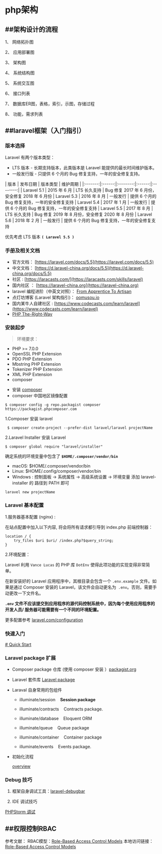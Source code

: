 ﻿php架构
==========

##架构设计的流程
------------------

1、 网络拓扑图

2、 应用部署图

3、 架构图

4、 系统结构图

5、 系统交互图

6、 接口列表

7、 数据库ER图，表格，索引，示图，存储过程

8、 功能，需求列表




##laravel框架（入门指引）
------


### 版本选择


Laravel 有两个版本类型：


- LTS 版本 - 长期支持版本，此类版本是 Laravel 能提供的最长时间维护版本。
- 一般发行版 - 只提供 6 个月的 Bug 修复支持，一年的安全修复支持。




| 版本     | 发布日期    | 版本类型     |  维护周期 |
|:-------:|:------:|:--------:|:------:|:--------:|
| Laravel 5.1  | 2015 年 6 月    | LTS 长久支持   | Bug 修复 2017 年 6 月份，安全修复 2018 年 6 月份
| Laravel 5.3	 | 2016 年 8 月   | 一般发行 | 提供 6 个月的 Bug 修复支持，一年的安全修复支持
| Laravel 5.4     | 2017 年 1 月 | 一般发行 | 提供 6 个月的 Bug 修复支持，一年的安全修复支持
| Laravel 5.5    | 2017 年 8 月  | LTS 长久支持 | Bug 修复 2019 年 8 月份，安全修复 2020 年 8 月份
| Laravel 5.6     | 2018 年 2 月 | 一般发行 | 提供 6 个月的 Bug 修复支持，一年的安全修复支持


优先考虑 LTS 版本  **``( Laravel 5.5 )``**



### 手册及相关文档


- 官方文档： [https://laravel.com/docs/5.5](https://laravel.com/docs/5.5)
- 中文文档： [https://d.laravel-china.org/docs/5.5](https://d.laravel-china.org/docs/5.5)
- 社区 :   [https://laracasts.com/](https://laracasts.com/skills/laravel)
- 国内社区 ： [https://laravel-china.org](https://laravel-china.org)
- laravel 编程进阶（中英文对照）： [From Apprentice To Artisan](https://my.oschina.net/zgldh/blog/389246)
- 点灯坊博客 (Laravel 架构指引)： [oomusou.io](http://oomusou.io/tags/#Laravel)
- 国内某牛人自建社区 : [https://www.codecasts.com/learn/laravel](https://www.codecasts.com/learn/laravel)
- [PHP The-Right-Way](https://laravel-china.github.io/php-the-right-way/)




### 安装起步

> 环境要求：

- PHP >= 7.0.0
- OpenSSL PHP Extension
- PDO PHP Extension
- Mbstring PHP Extension
- Tokenizer PHP Extension
- XML PHP Extension
- composer


* 安装 [composer](http://getcomposer.org/download)
* composer 中国地区镜像配置


```
$ composer config -g repo.packagist composer https://packagist.phpcomposer.com
```


1.Composer 安装 laravel 

```
 $ composer create-project --prefer-dist laravel/laravel projectName
```
    

2.Laravel Installer 安装 Laravel 

```
$ composer global require "laravel/installer"
```

确定系统的环境变量中包含了  **``$HOME/.composer/vendor/bin``**


- macOS: $HOME/.composer/vendor/bin
- Linux: $HOME/.config/composer/vendor/bin
- Windows : 控制面板 -> 系统属性 -> 高级系统设置 -> 环境变量 
  添加 laravel-installer 的 路径到 PATH 即可


```
laravel new projectName
```  



### Laravel 基本配置


1.服务器基本配置 (nginx) :

在站点配置中加入以下内容, 将会将所有请求都引导到 index.php 前端控制器：

```
location / {
    try_files $uri $uri/ /index.php?$query_string;
}
```


2.环境配置：

Laravel 利用 ``Vance Lucas`` 的 PHP 库 ``DotEnv`` 使得此项功能的实现变得非常简单。

在新安装好的 Laravel 应用程序中，其根目录会包含一个 ``.env.example`` 文件。如果是通过 Composer 安装的 Laravel，该文件会自动更名为`` .env``。否则，需要手动更改一下文件名。


**``.env`` 文件不应该提交到应用程序的源代码控制系统中，因为每个使用应用程序的开发人员/ 服务器可能需要有一个不同的环境配置。**

更多配置参考 [laravel.com/configuration](https://d.laravel-china.org/docs/5.5/configuration)



### 快速入门

[# Quick Start](http://laravel.com/docs/5.1/quickstart)


### Laravel package 扩展

- Composer package 仓库 (使用 composer 安装 ）[packagist.org](https://packagist.org/)

- Laravel 套件库  [Laravel package](http://packalyst.com/)

- Laraval 自身常用的包组件
    - illuminate/session    &nbsp;&nbsp; **Session package**

    - illuminate/contracts   &nbsp;&nbsp; Contracts package.

    - illuminate/database    &nbsp;&nbsp; Eloquent ORM
    
    - illuminate/queue      &nbsp;&nbsp; Queue package

    - illuminate/container &nbsp;&nbsp; Container package

    - illuminate/events &nbsp;&nbsp; Events package. 

- 初始化流程

    [overview](https://github.com/huanghua581/laravel-getting-started/wiki/Laravel-%E5%88%9D%E5%A7%8B%E5%8C%96%E6%B5%81%E7%A8%8B)  



### Debug 技巧

1. 框架自身调试工具：[laravel-debugbar](https://github.com/barryvdh/laravel-debugbar)

2. IDE 调试技巧

  [PHPStorm 调试](https://laravel-china.org/articles/4098/the-first-step-to-becoming-a-senior-php-programmer-debug-xdebug-configuration)



##权限控制RBAC
------

参考文献：
RBAC模型：[Role-Based Access Control Models](https://csrc.nist.gov/CSRC/media/Projects/Role-Based-Access-Control/documents/sandhu96.pdf)
本地访问链接：[Role-Based Access Control Models](/../pages/chapter/sandhu96.pdf)
